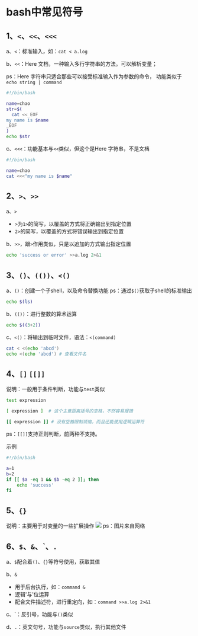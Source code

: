# bash中常见符号

## 1、`<`、`<<`、`<<<`
a、`<`：标准输入，如：`cat < a.log`

b、`<<`：Here 文档，一种输入多行字符串的方法。可以解析变量；

ps：Here 字符串只适合那些可以接受标准输入作为参数的命令，
    功能类似于`echo string | command`

```bash
#!/bin/bash

name=chao
str=$(
  cat <<_EOF
my name is $name
_EOF
)
echo $str
```

c、`<<<`：功能基本与`<<`类似，但这个是Here 字符串，不是文档

```bash
#!/bin/bash

name=chao
cat <<<"my name is $name"
```

## 2、`>`、`>>`
a、`>`
+ `>`为`1>`的简写，以覆盖的方式将正确输出到指定位置
+ `2>`的简写，以覆盖的方式将错误输出到指定位置

b、`>>`，跟`>`作用类似，只是以追加的方式输出指定位置

```bash
echo 'success or error' >>a.log 2>&1
```

## 3、`()`、`(())`、`<()`

a、`()`：创建一个子shell，以及命令替换功能
ps：通过`$()`获取子shell的标准输出

```bash
echo $(ls)
```

b、`(())`：进行整数的算术运算

```bash
echo $((3+2))
```

c、`<()`：将输出到临时文件，语法：`<(command)`

```bash
cat < <(echo 'abcd')
echo <(echo 'abcd') # 查看文件名
```

## 4、`[]` `[[]]`
说明：一般用于条件判断，功能与`test`类似

```bash
test expression

[ expression ]  # 这个主意距离括号的空格，不然容易报错

[[ expression ]] # 没有空格限制烦恼，而且还能使用逻辑运算符
```
ps：`[[]]`支持正则判断，前两种不支持。

示例
```bash
#!/bin/bash

a=1
b=2
if [[ $a -eq 1 && $b -eq 2 ]]; then
    echo 'success'
fi
```

## 5、`{}`
说明：主要用于对变量的一些扩展操作
![](./img/img101.png)
ps：图片来自网络


## 6、`$`、`&`、\`、`.`

a、`$`配合着`()`、`{}`等符号使用，获取其值

b、`&`
+ 用于后台执行，如：`command &`
+ 逻辑'与'位运算
+ 配合文件描述符，进行重定向，如：`command >>a.log 2>&1`
    
c、\`：反引号，功能与`()`类似

d、`.`：英文句号，功能与`source`类似，执行其他文件
